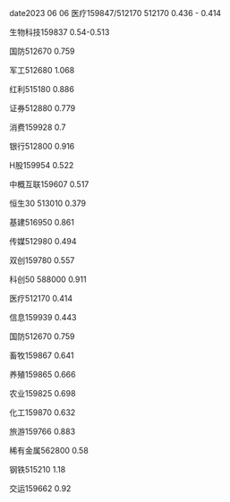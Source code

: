 date2023 06 06
医疗159847/512170
512170
0.436 - 0.414

生物科技159837
0.54-0.513

国防512670
0.759

军工512680
1.068

红利515180
0.886

证券512880
0.779

消费159928
0.7

银行512800
0.916

H股159954
0.522

中概互联159607
0.517

恒生30 513010
0.379

基建516950
0.861

传媒512980
0.494

双创159780
0.557

科创50 588000
0.911

医疗512170 
0.414

信息159939
0.443

国防512670
0.759

畜牧159867
0.641

养殖159865
0.666

农业159825
0.698

化工159870
0.632

旅游159766
0.883

稀有金属562800
0.58

钢铁515210
1.18

交运159662
0.92
